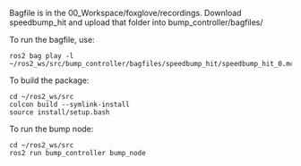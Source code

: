 Bagfile is in the 00_Workspace/foxglove/recordings. Download speedbump_hit and upload that folder into bump_controller/bagfiles/

To run the bagfile, use:
```
ros2 bag play -l ~/ros2_ws/src/bump_controller/bagfiles/speedbump_hit/speedbump_hit_0.mcap
```

To build the package:
```
cd ~/ros2_ws/src
colcon build --symlink-install
source install/setup.bash
```

To run the bump node:
```
cd ~/ros2_ws/src
ros2 run bump_controller bump_node
```
